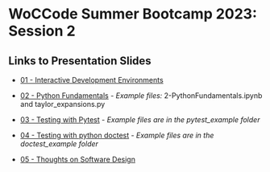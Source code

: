 # WoCCode Summer Bootcamp 2023: Session 2

## Links to Presentation Slides

* [01 - Interactive Development Environments](https://docs.google.com/presentation/d/1vdeAl4pMRqLAbDD44ZRk6SN2JmJOE277iSH610RRQxo/edit?usp=drive_link)

* [02 - Python Fundamentals](https://docs.google.com/presentation/d/1HnQLr02jri2OTxAPRjTHGJdwpoUZtQut4udh9J8k9e8/edit?usp=drive_link) - *Example files:* 2-PythonFundamentals.ipynb and taylor_expansions.py

* [03 - Testing with Pytest](https://docs.google.com/presentation/d/1wC5Uj1iI5tNxUYIqfVRMAnP1d8FihItR/edit?usp=drive_link&ouid=104230226280110066677&rtpof=true&sd=true) - *Example files are in the pytest_example folder*

* [04 - Testing with python doctest](https://docs.google.com/presentation/d/1k-tBiuPrvs-E7Yqd_ca7CanUpWb6eJ67/edit?usp=drive_link&ouid=104230226280110066677&rtpof=true&sd=true) - *Example files are in the doctest_example folder*

* [05 - Thoughts on Software Design](https://docs.google.com/presentation/d/1ESbuybyv6Bct-Kfg6fHW67iso5uQEE-K/edit?usp=drive_link&ouid=104230226280110066677&rtpof=true&sd=true)

